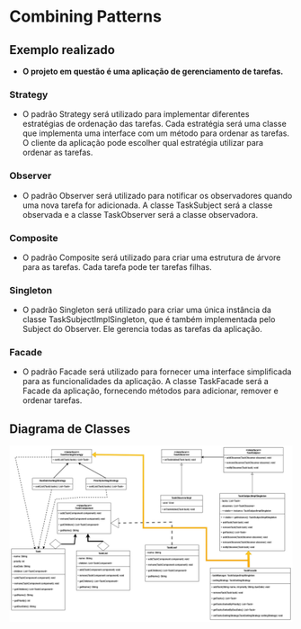 # Combining Patterns

## Exemplo realizado
- <b>O projeto em questão é uma aplicação de gerenciamento de tarefas.</b> 

### Strategy
- O padrão Strategy será utilizado para implementar diferentes estratégias de ordenação das tarefas. Cada estratégia será uma classe que implementa uma interface com um método para ordenar as tarefas. O cliente da aplicação pode escolher qual estratégia utilizar para ordenar as tarefas.

### Observer
- O padrão Observer será utilizado para notificar os observadores quando uma nova tarefa for adicionada. A classe TaskSubject será a classe observada e a classe TaskObserver será a classe observadora.

### Composite
- O padrão Composite será utilizado para criar uma estrutura de árvore para as tarefas. Cada tarefa pode ter tarefas filhas.

### Singleton
- O padrão Singleton será utilizado para criar uma única instância da classe TaskSubjectImplSingleton, que é também implementada pelo Subject do Observer. Ele gerencia todas as tarefas da aplicação.

### Facade
- O padrão Facade será utilizado para fornecer uma interface simplificada para as funcionalidades da aplicação. A classe TaskFacade será a Facade da aplicação, fornecendo métodos para adicionar, remover e ordenar tarefas.

## Diagrama de Classes
![UML Combining Patterns](https://github.com/SoSoJigsaw/bertoti/blob/main/Padroes%20de%20Projeto/Combining%20Patterns/UML/Patterns.jpg)

